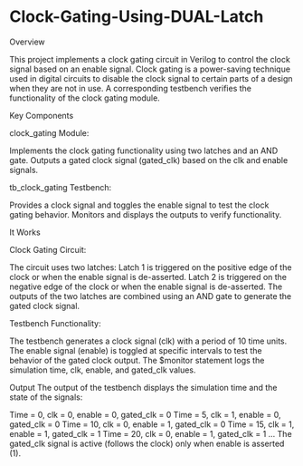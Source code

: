 # Clock-Gating-Using-DUAL-Latch

Overview

This project implements a clock gating circuit in Verilog to control the clock signal based on an enable signal. Clock gating is a power-saving technique used in digital circuits to disable the clock signal to certain parts of a design when they are not in use. A corresponding testbench verifies the functionality of the clock gating module.

Key Components

clock_gating Module:

Implements the clock gating functionality using two latches and an AND gate.
Outputs a gated clock signal (gated_clk) based on the clk and enable signals.

tb_clock_gating Testbench:

Provides a clock signal and toggles the enable signal to test the clock gating behavior.
Monitors and displays the outputs to verify functionality.

It Works

Clock Gating Circuit:

The circuit uses two latches:
Latch 1 is triggered on the positive edge of the clock or when the enable signal is de-asserted.
Latch 2 is triggered on the negative edge of the clock or when the enable signal is de-asserted.
The outputs of the two latches are combined using an AND gate to generate the gated clock signal.

Testbench Functionality:

The testbench generates a clock signal (clk) with a period of 10 time units.
The enable signal (enable) is toggled at specific intervals to test the behavior of the gated clock output.
The $monitor statement logs the simulation time, clk, enable, and gated_clk values.

Output
The output of the testbench displays the simulation time and the state of the signals:


Time = 0, clk = 0, enable = 0, gated_clk = 0
Time = 5, clk = 1, enable = 0, gated_clk = 0
Time = 10, clk = 0, enable = 1, gated_clk = 0
Time = 15, clk = 1, enable = 1, gated_clk = 1
Time = 20, clk = 0, enable = 1, gated_clk = 1
...
The gated_clk signal is active (follows the clock) only when enable is asserted (1).
